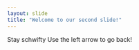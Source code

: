 ```yaml
---
layout: slide
title: "Welcome to our second slide!"
---
```

Stay schwifty
Use the left arrow to go back!

